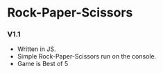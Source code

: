 # Rock-Paper-Scissors

### V1.1
- Written in JS.
- Simple Rock-Paper-Scissors run on the console.
- Game is Best of 5
